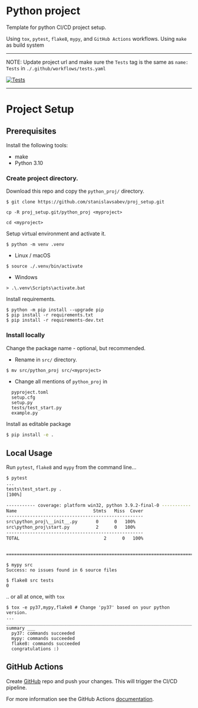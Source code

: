 # Python project

Template for python CI/CD project setup.

Using `tox`, `pytest`, `flake8`, `mypy`,  and `GitHub Actions` workflows.
Using `make` as build system

---

NOTE: Update project url and make sure the `Tests` tag is the same as `name: Tests` in `./.github/workflows/tests.yaml`

[![Tests](https://github.com/<profile>/<project>/workflows/tests/badge.svg)](https://github.com/<profile>/<project>/actions/workflows/tests.yaml)

---

# Project Setup

## Prerequisites
Install the following tools:
- make
- Python 3.10

### Create project directory.

Download this repo and copy the `python_proj/` directory.

```console
$ git clone https://github.com/stanislavsabev/proj_setup.git
```

```console
cp -R proj_setup.git/python_proj <myproject>

cd <myproject>
```

Setup virtual environment and activate it.

```console
$ python -m venv .venv
```

- Linux / macOS

```console
$ source ./.venv/bin/activate
```

- Windows

```console
> .\.venv\Scripts\activate.bat
```

Install requirements.

```console
$ python -m pip install --upgrade pip
$ pip install -r requirements.txt
$ pip install -r requirements-dev.txt
```

### Install locally

Change the package name - optional, but recommended.

- Rename in `src/` directory.

```console
$ mv src/python_proj src/<myproject>
```

- Change all mentions of `python_proj` in 

```text
  pyproject.toml
  setup.cfg
  setup.py
  tests/test_start.py 
  example.py
```

Install as editable package

```bash
$ pip install -e .
```

## Local Usage

Run `pytest`, `flake8` and `mypy` from the command line...

```bash
$ pytest
...
tests\test_start.py .
[100%]

----------- coverage: platform win32, python 3.9.2-final-0 -----------
Name                             Stmts   Miss  Cover
----------------------------------------------------
src\python_proj\__init__.py       0      0   100%
src\python_proj\start.py          2      0   100%
----------------------------------------------------
TOTAL                                2      0   100%


========================================================================= 1 passed in 0.11s ===
```

```console
$ mypy src
Success: no issues found in 6 source files
```

```console
$ flake8 src tests
0
```

.. or all at once, with `tox`

```console
$ tox -e py37,mypy,flake8 # Change 'py37' based on your python version.
...
______________________________________________________________________________ summary ___
  py37: commands succeeded
  mypy: commands succeeded
  flake8: commands succeeded
  congratulations :)
```

## GitHub Actions

Create [GitHub](https://github.com) repo and push your changes. This will trigger the CI/CD pipeline.

For more information see the GitHub Actions  [documentation](https://docs.github.com/en/actions/using-workflows).
